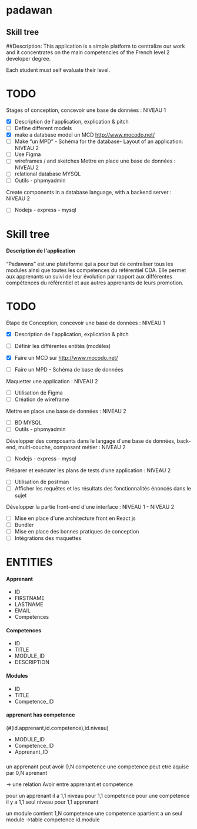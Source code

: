 # padawan
## Skill tree

##Description:
This application is a simple platform to centralize our work and it concentrates on the main competencies of the French level 2 developer degree. 

Each student must self evaluate their level.
# TODO

Stages of conception, concevoir une base de données : NIVEAU 1  
* [X] Description de l'application, explication & pitch  
* [ ] Define different models 
* [X] make a database model un MCD  http://www.mocodo.net/   
* [ ] Make “un MPD” - Schéma for the database- 
Layout of an application: NIVEAU 2    
* [ ] Use Figma   
* [ ] wireframes / and sketches
Mettre en place une base de données : NIVEAU 2  
* [ ] relational database MYSQL  
* [ ] Outils - phpmyadmin  

Create components in a database language, with a backend server : NIVEAU 2  
* [ ] Nodejs - express - mysql  

# Skill tree



#### Description de l'application  

“Padawans” est une plateforme qui a pour but de centraliser tous les modules ainsi que toutes 
les compétences du référentiel CDA.
Elle permet aux apprenants un suivi de leur évolution par rapport aux différentes compétences du référentiel et aux autres apprenants de leurs promotion.






# TODO

Étape de Conception, concevoir une base de données : NIVEAU 1  
* [X] Description de l'application, explication & pitch  
* [ ] Définir les différentes entités (modèles)  
* [X] Faire un MCD sur http://www.mocodo.net/ 
* [ ] Faire un MPD - Schéma de base de données 


Maquetter une application : NIVEAU 2    
* [ ] Utilisation de Figma   
* [ ] Création de wireframe    

Mettre en place une base de données : NIVEAU 2  
* [ ] BD MYSQL  
* [ ] Outils - phpmyadmin 

Développer des composants dans le langage d'une base de données, back-end, multi-couche, composant métier : NIVEAU 2  
* [ ] Nodejs - express - mysql  

Préparer et exécuter les plans de tests d’une application : NIVEAU 2  
* [ ] Utilisation de postman  
* [ ] Afficher les requêtes et les résultats des fonctionnalités énoncés dans le sujet  

Développer la partie front-end d'une interface : NIVEAU 1 - NIVEAU 2  
* [ ] Mise en place d'une architecture front en React js 
* [ ] Bundler  
* [ ] Mise en place des bonnes pratiques de conception  
* [ ] Intégrations des maquettes  

# ENTITIES
#### Apprenant
- ID
- FIRSTNAME
- LASTNAME
- EMAIL
- Competences

#### Competences
- ID
- TITLE
- MODULE_ID
- DESCRIPTION

#### Modules
- ID
- TITLE
- Competence_ID

#### apprenant has competence
(#(id.apprenant,id.competence),id.niveau)

- MODULE_ID
- Competence_ID 
- Apprenant_ID

###
un apprenant peut avoir 0,N competence
une competence peut etre aquise par 0,N aprenant 

-> une relation Avoir entre apprenant et competence

pour un apprenant il a 1,1 niveau pour 1,1 competence 
pour une competence il y a 1,1 seul niveau pour 1,1 apprenant 

un module contient 1,N competence 
une competence apartient a un seul module 
->table competence id.module


